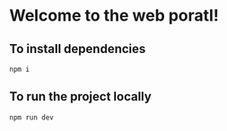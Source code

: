# Welcome to the web poratl!

## To install dependencies

`npm i`

## To run the project locally

`npm run dev`
